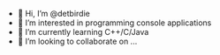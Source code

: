 - 👋 Hi, I’m @detbirdie
- 👀 I’m interested in programming console applications
- 🌱 I’m currently learning C++/C/Java
- 💞️ I’m looking to collaborate on ...

<!---
detbirdie/detbirdie is a ✨ special ✨ repository because its `README.md` (this file) appears on your GitHub profile.
You can click the Preview link to take a look at your changes.
--->
